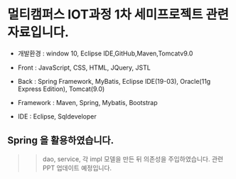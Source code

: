 # 멀티캠퍼스 IOT과정 1차 세미프로젝트 관련 자료입니다.

- 개발환경 : window 10, Eclipse IDE,GitHub,Maven,Tomcatv9.0

- Front : JavaScript, CSS, HTML, JQuery, JSTL

- Back : Spring Framework, MyBatis, Eclipse IDE(19-03), Oracle(11g Express Edition), Tomcat(9.0)

- Framework : Maven, Spring, Mybatis, Bootstrap

- IDE : Eclipse, Sqldeveloper



## Spring 을 활용하였습니다.
>> dao, service, 각 impl 모델을 만든 뒤 의존성을 주입하였습니다.
>> 관련 PPT 업데이트 예정입니다.





